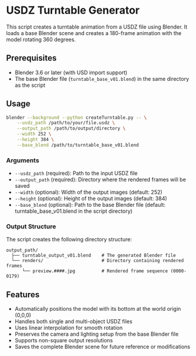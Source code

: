 # USDZ Turntable Generator

This script creates a turntable animation from a USDZ file using Blender. It loads a base Blender scene and creates a 180-frame animation with the model rotating 360 degrees.

## Prerequisites

- Blender 3.6 or later (with USD import support)
- The base Blender file (`turntable_base_v01.blend`) in the same directory as the script

## Usage

```bash
blender --background --python createTurntable.py -- \
    --usdz_path /path/to/your/file.usdz \
    --output_path /path/to/output/directory \
    --width 252 \
    --height 384 \
    --base_blend /path/to/turntable_base_v01.blend
```

### Arguments

- `--usdz_path` (required): Path to the input USDZ file
- `--output_path` (required): Directory where the rendered frames will be saved
- `--width` (optional): Width of the output images (default: 252)
- `--height` (optional): Height of the output images (default: 384)
- `--base_blend` (optional): Path to the base Blender file (default: turntable_base_v01.blend in the script directory)

### Output Structure

The script creates the following directory structure:

```
output_path/
  ├── turntable_output_v01.blend    # The generated Blender file
  └── renders/                      # Directory containing rendered frames
      └── preview.####.jpg          # Rendered frame sequence (0000-0179)
```

## Features

- Automatically positions the model with its bottom at the world origin (0,0,0)
- Handles both single and multi-object USDZ files
- Uses linear interpolation for smooth rotation
- Preserves the camera and lighting setup from the base Blender file
- Supports non-square output resolutions
- Saves the complete Blender scene for future reference or modifications